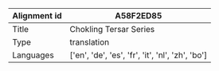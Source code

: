 |Alignment id | A58F2ED85
| --- | --- 
|Title | Chokling Tersar Series 
|Type | translation
|Languages | ['en', 'de', 'es', 'fr', 'it', 'nl', 'zh', 'bo']